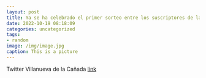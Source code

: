 ```yaml
---
layout: post
title: Ya se ha celebrado el primer sorteo entre los suscriptores de la newsletter del portal DeCompras. Aquellas personas que hayan r...
date: 2022-10-19 08:18:09
categories: uncategorized
tags:
- random
image: /img/image.jpg
caption: This is a picture
---
```

Twitter Villanueva de la Cañada [link](https://twitter.com/AytoVDLCanada/status/1582345466918096896)
